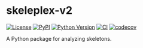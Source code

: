 # skeleplex-v2

[![License](https://img.shields.io/pypi/l/skeleplex-v2.svg?color=green)](https://github.com/kevinyamauchi/skeleplex-v2/raw/main/LICENSE)
[![PyPI](https://img.shields.io/pypi/v/skeleplex-v2.svg?color=green)](https://pypi.org/project/skeleplex-v2)
[![Python Version](https://img.shields.io/pypi/pyversions/skeleplex-v2.svg?color=green)](https://python.org)
[![CI](https://github.com/kevinyamauchi/skeleplex-v2/actions/workflows/ci.yml/badge.svg)](https://github.com/kevinyamauchi/skeleplex-v2/actions/workflows/ci.yml)
[![codecov](https://codecov.io/gh/kevinyamauchi/skeleplex-v2/branch/main/graph/badge.svg)](https://codecov.io/gh/kevinyamauchi/skeleplex-v2)

A Python package for analyzing skeletons.
